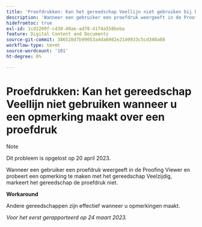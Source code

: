 ```yaml
---
title: 'Proefdrukken: Kan het gereedschap Veellijn niet gebruiken bij het maken van opmerkingen over een proefdruk.'''
description: 'Wanneer een gebruiker een proefdruk weergeeft in de Proofing Viewer en probeert een opmerking te maken met het gereedschap Veelzijdig, markeert het gereedschap de proefdruk niet. '
hidefromtoc: true
exl-id: 1cd2209f-c430-40ae-ad78-41f4a558beba
feature: Digital Content and Documents
source-git-commit: 386528d7b99053a4da6982e2140933c5cd348a08
workflow-type: tm+mt
source-wordcount: '101'
ht-degree: 0%

---
```


# Proefdrukken: Kan het gereedschap Veellijn niet gebruiken wanneer u een opmerking maakt over een proefdruk

<!--This article is on the WF and WFP TOCs-->

>[!NOTE]
>
>Dit probleem is opgelost op 20 april 2023.

Wanneer een gebruiker een proefdruk weergeeft in de Proofing Viewer en probeert een opmerking te maken met het gereedschap Veelzijdig, markeert het gereedschap de proefdruk niet.

**Workaround**

Andere gereedschappen zijn effectief wanneer u opmerkingen maakt.

_Voor het eerst gerapporteerd op 24 maart 2023._
